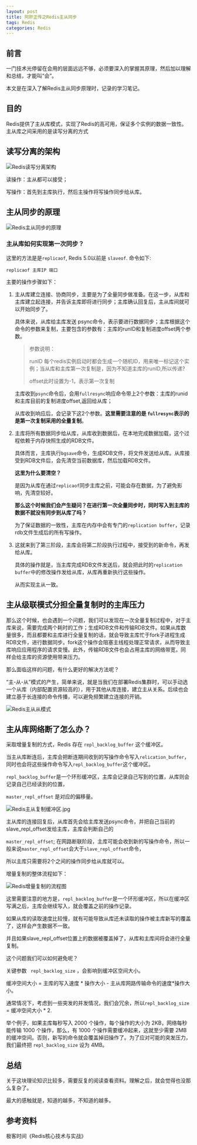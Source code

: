 ```yaml
---
layout: post
title: 阿肝正传之Redis主从同步
tags: Redis
categories: Redis
---
```


## 前言

一门技术光停留在会用的层面远远不够，必须要深入的掌握其原理，然后加以理解和总结，才能叫“会”。

本文是在深入了解Redis主从同步原理时，记录的学习笔记。

## 目的

Redis提供了主从库模式，实现了Redis的高可用，保证多个实例的数据一致性。主从库之间采用的是读写分离的方式

## 读写分离的架构

![Redis读写分离架构](https://tsmliyun.github.io/static/img/Redis读写分离架构.png)

读操作：主从都可以接受；

写操作：首先到主库执行，然后主操作将写操作同步给从库。

## 主从同步的原理

![Redis主从同步的原理](https://tsmliyun.github.io/static/img/Redis主从同步的原理.jpg)

### 主从库如何实现第一次同步？

这里的方法是是`replicaof`, Redis 5.0以前是 `slaveof`. 命令如下:

```Linux
replicaof 主库IP 端口
```

主要的操作步骤如下：  

1. 主从库建立连接、协商同步，主要是为了全量同步做准备。在这一步，从库和主库建立起连接，并告诉主库即将进行同步；主库确认回复后，主从库间就可以开始同步了。

   具体来说，从库给主库发送 psync命令，表示要进行数据同步；主库根据这个命令的参数来复制，主要包含的参数有：主库的runID和复制进度offset两个参数。

   > 参数说明：
   >
   > runID 每个redis实例启动时都会生成一个随机ID，用来唯一标记这个实例；当从库和主库第一次复制是，因为不知道主库的runID,所以传递?
   >
   > offset此时设置为-1，表示第一次复制

   主库收到`psync`命令后，会用`fullresync`响应命令带上2个参数：主库的runid和主库目前的复制进度offset,返回给从库；

   从库收到响应后，会记录下这2个参数。**这里需要注意的是 `fullresync`表示的是第一次复制采用的全量复制**。

2. 主库将所有数据同步给从库，从库收到数据后，在本地完成数据加载，这个过程依赖于内存快照生成的RDB文件。

   具体而言，主库执行`bgsave`命令，生成RDB文件，将文件发送给从库。从库接受到RDB文件后，会先清空当前数据库，然后加载RDB文件。

   **这里为什么要清空？**

   是因为从库在通过`replicaof`同步主库之前，可能会存在数据，为了避免影响，先清空较好。

   **那么这个时候我们会产生疑问？在进行第一次全量同步时，同时写入到主库的数据不就没有同步到从库了吗？**

   为了保证数据的一致性，主库在内存中会有专门的`replication buffer`，记录rdb文件生成后的所有写操作。

3. 这就来到了第三阶段，主库会将第二阶段执行过程中，接受到的新命令，再发给从库。

   具体的操作就是，当主库完成RDB文件发送后，就会把此时的`replication buffer`中的修改操作发给从库，从库再重新执行这些操作。

   从而实现主从一致。

## 主从级联模式分担全量复制时的主库压力

那么这个时候，也会遇到一个问题，我们可以发现在一次全量复制过程中，对于主库来说，需要完成两个耗时的工作；生成RDB文件和传输RDB文件。如果从库数量很多，而且都要和主库进行全量复制的话，就会导致主库忙于fork子进程生成RDB文件，进行数据同步。fork这个操作会阻塞主线程处理正常请求，从而导致主库响应应用程序的请求变慢。此外，传输RDB文件也会占用主库的网络带宽，同样会给主库的资源使用带来压力。

那么面临这样的问题，有什么更好的解决方法呢？

“主-从-从”模式的产生，简单来说，就是当我们在部署Redis集群时，可以手动选一个从库（内部配置资源较高的），用于其他从库连接，建立主从关系。后续也会建立基于长连接的命令传播，可以避免频繁建立连接的开销。

![Redis主从从模式](https://tsmliyun.github.io/static/img/Redis主从从模式.jpg)

## 主从库网络断了怎么办？

采取增量复制的方式，Redis 存在 `repl_backlog_buffer` 这个缓冲区。

当主从库断连后，主库会把断连期间收到的写操作命令写入`relication_buffer`，同时也会将这些操作命令写入`repl_backlog_buffer`这个缓冲区。

`repl_backlog_buffer`是一个环形缓冲区，主库会记录自己写到的位置，从库则会记录自己已经读到的位置，

`master_repl_offset` 是对应的偏移量。

![Redis主从复制缓冲区.jpg](https://tsmliyun.github.io/static/img/Redis主从复制缓冲区.jpg)

主从库的连接回复后，从库首先会给主库发送psync命令，并把自己当前的slave_repl_offset发给主库，主库会判断自己的

`master_repl_offset`;  在网路断联阶段，主库可能会收到新的写操作命令，所以一般来说`master_repl_offset`会大于`slave_repl_offset`命令，

所以主库只需要将2个之间的操作同步给从库就可以。

增量复制的整体流程如下：

![Redis增量复制的流程图](https://tsmliyun.github.io/static/img/Redis增量复制的流程图.jpg)

这里需要注意的地方是，`repl_backlog_buffer`是一个环形缓冲区，所以在缓冲区写满之后，主库会继续写入，就会覆盖之前的操作记录。

如果从库的读取速度比较慢，就有可能导致从库还未读取的操作被主库新写的覆盖了，这样会产生数据不一致。

并且如果slave_repl_offset位置上的数据被覆盖掉了，从库和主库间将会进行全量复制。

这个问题我们可以如何避免呢？

关键参数 ` repl_backlog_size` ，会影响到缓冲区空间大小。

缓冲空间大小  = 主库的写入速度 * 操作大小 - 主从库网路传输命令的速度*操作大小。

通常情况下，考虑到一些突发的并发情况，我们会冗余，所以`repl_backlog_size` = 缓冲空间大小 * 2.

举个例子，如果主库每秒写入 2000 个操作，每个操作的大小为 2KB，网络每秒能传输 1000 个操作，那么，有 1000 个操作需要缓冲起来，这就至少需要 2MB 的缓冲空间。否则，新写的命令就会覆盖掉旧操作了。为了应对可能的突发压力，我们最终把 `repl_backlog_size` 设为 4MB。

## 总结

关于这块理论知识比较多，需要反复的阅读查看资料。理解之后，就会觉得也没那么复杂了。

最大的感触就是，知道的越多，不知道的越多。

## 参考资料

极客时间《Redis核心技术与实战》
